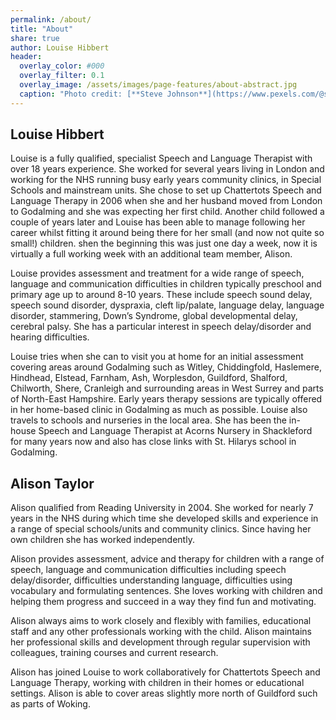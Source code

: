 ```yaml
---
permalink: /about/
title: "About"
share: true
author: Louise Hibbert
header:
  overlay_color: #000
  overlay_filter: 0.1
  overlay_image: /assets/images/page-features/about-abstract.jpg
  caption: "Photo credit: [**Steve Johnson**](https://www.pexels.com/@steve)"
---
```

## Louise Hibbert

Louise is a fully qualified, specialist Speech and Language Therapist with over 18 years experience.  She worked for several years living in London and working for the NHS running busy early years community clinics, in Special Schools and mainstream units.  She chose to set up Chattertots Speech and Language Therapy in 2006 when she and her husband moved from London to Godalming and she was expecting her first child.  Another child followed a couple of years later and Louise has been able to manage following her career whilst fitting it around being there for her small (and now not quite so small!) children.  shen the beginning this was just one day a week, now it is virtually a full working week with an additional team member, Alison.

Louise provides assessment and treatment for a wide range of speech, language and communication difficulties in children typically preschool and primary age up to around 8-10 years.  These include speech sound delay, speech sound disorder, dyspraxia, cleft lip/palate, language delay, language disorder, stammering, Down’s Syndrome, global developmental delay, cerebral palsy.   She has a particular interest in speech delay/disorder and hearing difficulties.  

Louise tries when she can to visit you at home for an initial assessment covering areas around Godalming such as Witley, Chiddingfold, Haslemere, Hindhead, Elstead, Farnham, Ash, Worplesdon, Guildford, Shalford, Chilworth, Shere, Cranleigh and surrounding areas in West Surrey and parts of North-East Hampshire.  Early years therapy sessions are typically offered in her home-based clinic in Godalming as much as possible. Louise also travels to schools and nurseries in the local area.  She has been the in-house Speech and Language Therapist at Acorns Nursery in Shackleford for many years now and also has close links with St. Hilarys school in Godalming.

## Alison Taylor

Alison qualified from Reading University in 2004. She worked for nearly 7 years in the NHS during which time she developed skills and experience in a range of special schools/units and community clinics. Since having her own children she has worked independently.  

Alison provides assessment, advice and therapy for children with a range of speech, language and communication difficulties including speech delay/disorder, difficulties understanding language, difficulties using vocabulary and formulating sentences. She loves working with children and helping them progress and succeed in a way they find fun and motivating.

Alison always aims to work closely and flexibly with families, educational staff and any other professionals working with the child. Alison maintains her professional skills and development through regular supervision with colleagues, training courses and current research.

Alison has joined Louise to work collaboratively for Chattertots Speech and Language Therapy, working with children in their homes or educational settings. Alison is able to cover areas slightly more north of Guildford such as parts of Woking.
